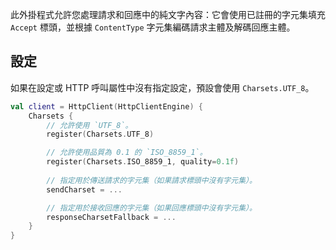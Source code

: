 [//]: # (title: 文字與字元集)

<include from="lib.topic" element-id="outdated_warning"/>
<primary-label ref="client-plugin"/>

此外掛程式允許您處理請求和回應中的純文字內容：它會使用已註冊的字元集填充 `Accept` 標頭，並根據 `ContentType` 字元集編碼請求主體及解碼回應主體。

## 設定

如果在設定或 HTTP 呼叫屬性中沒有指定設定，預設會使用 `Charsets.UTF_8`。

```kotlin
val client = HttpClient(HttpClientEngine) {
    Charsets {
        // 允許使用 `UTF_8`。
        register(Charsets.UTF_8)

        // 允許使用品質為 0.1 的 `ISO_8859_1`。
        register(Charsets.ISO_8859_1, quality=0.1f)
        
        // 指定用於傳送請求的字元集（如果請求標頭中沒有字元集）。
        sendCharset = ...

        // 指定用於接收回應的字元集（如果回應標頭中沒有字元集）。
        responseCharsetFallback = ...
    }
}
```